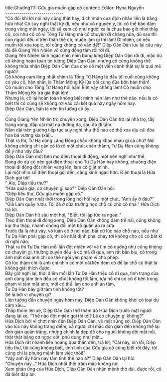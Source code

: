 title:Chương111: Cửu gia muốn gặp cô
content:
Editor: Hyna Nguyễn<br>-----------------------------<br>"Có đôi khi lời nói này cũng thật hay, địch nhân của địch nhân liền là bằng hữu nha! Cô suy nghĩ thật kỹ đi, nếu như cô nguyện ý, tôi có thể bảo đảm trong vòng một ngày, tôi sẽ xem cô như người xa lạ chưa bao giờ nhìn thấy cô, coi như cô có vì Tống Tử Hàng mà có chuyện đi chăng nữa, dù sao thì con ngươi đều ở trên thân thể cô, muốn làm gì thì làm! Dĩ nhiên, cô nếu muốn tôi xóa topic, tôi cũng không có vấn đề!" Diệp Oản Oản lưu lại câu này đủ để Giang Yên Nhiên vô cùng động tâm rồi rời đi.<br>Giang Yên Nhiên kinh ngạc nhìn nhìn bóng lưng Diệp Oản Oản rời đi, mặc dù cô không hoàn toàn tin tưởng Diệp Oản Oản, nhưng cô cũng không thể không thừa nhận Diệp Oản Oản đưa cho cô một viễn cảnh thật sự là quá mê người!<br>Cô không cam lòng nhất chính là Tống Tử Hàng từ đầu tới cuối cũng không có yêu cô, hận nhất, là Thẩm Mộng Kỳ lừa dối cùng đùa bỡn bản thân!<br>Cô muốn cho Tống Tử Hàng hối hận! Biết vậy chẳng làm! Cô muốn cho Thẩm Mộng Kỳ trả giá thật lớn!<br>Nhưng là, cô lại hoàn toàn không biết mình nên làm như thế nào, nếu là cô biết thì cô cũng sẽ không rơi vào cái kết quả này ngày hôm nay.<br>Diệp Oản Oản, hẳn là nên tin tưởng cô ấy...<br>...<br>Cùng Giang Yên Nhiên trò chuyện xong, Diệp Oản Oản trở lại nhà trọ, tẩy trang xong, đắp cái mặt nạ dưỡng da, sau đó đi tắm.<br>Nằm dài trên giường tiếp tục suy nghĩ như thế nào có thể xoa dịu cái đóa hoa bá vương kia (xài)...<br>Thật ra thì, Tư Hạ cùng Lăng Đông chắc không khác nhau gì cả chứ? Nói không chừng chỉ cần cô tỏ rõ một chút chân thành, Tư Dạ Hàn cũng không để ý như vậy đâu?<br>Diệp Oản Oản một bên mò điện thoại di động, một bên nghĩ như thế.<br>Đang do dự có nên gọi điện thoại cho Tư Dạ Hàn hay không, chuông điện thoại di động đột nhiên vang lên, làm cô giật mình.<br>Lại một nhìn số điện thoại gọi đến, càng kinh ngạc hơn. Điện thoại là Hứa Dịch gọi tới!<br>" Alo, Diệp tiểu thư?"<br>"Hứa quản gia, có chuyện gì sao?" Diệp Oản Oản hỏi.<br>"Diệp tiểu thư, Cửu gia muốn gặp cô."<br>Diệp Oản Oản nhất thời trong lòng hơi hồi hộp một chút, "Anh ấy ở đâu?"<br>"Già Lam quầy rượu. Tôi đã ở cửa trường học chỗ cũ chờ cô nha." Hứa Dịch trả lời.<br>Diệp Oản Oản hít sâu một hơi, "Biết, tôi lập tức ra ngoài."<br>Treo điện thoại di động xong, Diệp Oản Oản không dám trễ nãi, cũng không kịp thu thập, nhanh chóng đổi một bộ quần áo ra cửa.<br>Trước đã là như vậy, vô luận cô ở nơi nào, bất cứ lúc nào chỗ nào, nếu như Tư Dạ Hàn phải gặp cô, thì cô nhất định phải chạy tới không cho cô có bất kì dị nghị nào.<br>Thật ra thì Tư Dạ Hàn mỗi lần đột nhiên vội vã tìm cô dường như cũng không có chuyện gì, thường xuyên đều là cô mà đi qua, anh rất bận bịu, cô trong ánh mắt của anh chỉ có thể ngồi yên phạm vi cho phép.<br>Có lúc thậm chí là anh chỉ nhìn cô một cái liền đem cô để lại chỗ cũ thật là không giải thích được.<br>Bây giờ nghĩ lại, thời điểm mỗi lần Tư Dạ Hàn triệu cô đi qua, tình trạng của anh cùng tâm tình đều có chút không tốt lắm, tựa hồ chỉ có cô ở bên trong phạm vi tầm mắt anh, mới có thể làm cho anh an tâm.<br>Tư Dạ Hàn bây giờ tâm tình không tốt?<br>Sẽ là bởi vì chuyện gì?<br>Liên tưởng đến chuyện ngày hôm nay, Diệp Oản Oản không khỏi có loại dự cảm xấu...<br>Thấp thỏm lên xe, Diệp Oản Oản thử thăm dò Hứa Dịch trước mặt người đang lái xe, "Thế nào đột nhiên gọi tôi tới? Là có chuyện gì không?"<br>Hứa Dịch bởi vì chợt nhìn đến Diệp Oản Oản, vẻ mặt sững sờ, Diệp Oản Oản vào lúc này không trang điểm, cả người chỉ mặc đơn giản đến không thể lại đơn giản quần trắng, nhưng chính là đẹp để cho người không dời mắt nổi, thật thật băng cơ ngọc cốt, phù dung như mặt...<br>Hứa Dịch rất nhanh liền hoảng qua thần đến, trả lời, "Cái này, xin lỗi, Diệp tiểu thư, tôi cũng không biết, tính tình của Cửu gia cô cũng biết rồi đấy, tôi cũng chỉ là phụng mệnh làm việc thôi!"<br>"Vậy anh ấy hôm nay tâm tình thế nào à?" Diệp Oản Oản lại hỏi.<br>"Chuyện này..." Hứa Dịch nhất thời trầm mặc không nói.<br>Xem phản ứng của Hứa Dịch, Diệp Oản Oản nhận mệnh thở dài, được rồi, cô đã biết đáp án.